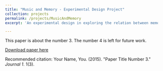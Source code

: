 ```yaml
---
title: "Music and Memory - Experimental Design Project"
collection: projects
permalink: /projects/MusicAndMemory
excerpt: 'An experimental design in exploring the relation between memory and music.'

---
```

This paper is about the number 3. The number 4 is left for future work.

[Download paper here](http://academicpages.github.io/files/paper3.pdf)

Recommended citation: Your Name, You. (2015). "Paper Title Number 3." <i>Journal 1</i>. 1(3).
